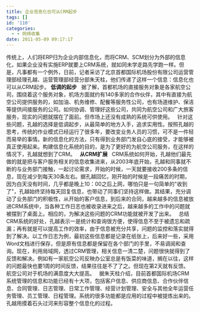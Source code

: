 ```yaml
---
title: 企业信息化也可从CRM起步
tags: []
id: '110'
categories:
  - - 网络收集
date: 2011-05-09 09:17:17
---
```


传统上，人们将ERP归为企业内部信息化，而将CRM、SCM划分为外部的信息化，如果企业没有实施ERP就要上CRM系统，就如同未学走路先学跑一样。但是，凡事都有一个例外，日前，记者采访了北京首都国际机场股份有限公司运营管理部经理孔越、运营管理部经营分部朱天柱，他们传递了这样一个信息：信息化也可以从CRM起步。 **低调的起步**   据了解，首都机场的直接服务对象是各家航空公司，围绕着这个服务对象，机场方面就约有140多家的合作伙伴，其中有直接为航空公司提供服务的，如加油、机务维修、配餐等服务性公司，也有场道维护、保洁等提供间接服务的公司。如何协调、管理好这些公司，共同为航空公司和广大旅客服务，现实的问题就摆在了面前。但市场上还没有成熟的系统可供使用。   针对这些问题，孔越的选择是低调起步，从最简单的地方入手，追求实用性。按照孔越的思考，传统的作业模式已经运行了很多年，要改变业务人员的习惯，可不是一件轻而易举的事情。新的信息化的方法，只有得到业务部门发自心底的接受，才能够被真正使用起来。构建信息化系统的目的，是为了更好的为航空公司服务，在这样的情况下，孔越就想到了CRM。   **从CRM扩展**   CRM系统如何开始，孔越他们最先做的就是把与客户服务相关的信息收集进来，从2003年底开始，孔越和同事就不断的与业务部门接触，一起讨论需求，开始的时候，一天就要接收200多条的信息，现在减少到每天30条左右。据孔越回忆，刚开始的时候是一段痛苦的时期，因为白天没有时间，几乎都是晚上10：00之后上网，哪怕只是一句简单的"收到了"，孔越始终坚持每天回复信息，也带动了同事们坚持这样做。其结果，充分调动了业务部门的积极性，从开始的客户信息，到后来的合同，越来越多的信息被放进CRM系统中，当各种工作日志也被收录进来之后，越来越多的工作中的问题就被摆到了桌面上。相应的，为解决这些问题的CRM功能就被开发了出来。   总结CRM系统的好处，孔越表示一是统计和查询很方便，使得信息不至于被遗忘和疏漏；再有就是可以提高工作的效率，由于信息被充分共享，问题的监控和落实就得到了解决。以工作日志为例，最初这些信息都是记录在纸张上，后来好一些，采用Word文档进行保存，但是原有信息都是保留在各个部门的手里，不易调阅和查询。现在，利用局域网，透过CRM管理，相关信息一清二楚，问题很快就得到了反馈和解决。例如有一家航空公司反映办公室总是有饭菜的味道，搁在以往，这样的问题最快也要1周的时间反馈，结果往往是不了了之。但现在第2天就有反馈。航空公司对于机场的满意度大大提高。   据朱天柱介绍，目前首都国际机场CRM系统管理的信息和功能已经有十大项，包括客户信息、供应商信息、合作伙伴信息、合同管理、日志管理、日常工作管理、经营计划管理、安全与其他全年运营任务管理、员工管理、日程管理。系统的很多功能都是应用的过程中被提炼出来的。孔越用摸着石头过河来形容整个信息化的过程。